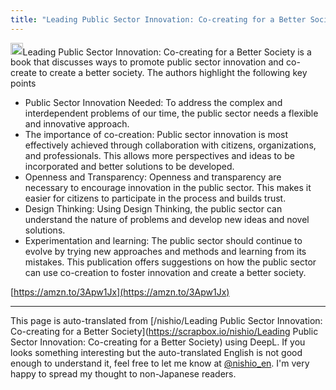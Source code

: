 ```yaml
---
title: "Leading Public Sector Innovation: Co-creating for a Better Society"
---
```


<img src='https://scrapbox.io/api/pages/nishio-en/GPT-4/icon' alt='GPT-4.icon' height="19.5"/>Leading Public Sector Innovation: Co-creating for a Better Society is a book that discusses ways to promote public sector innovation and co-create to create a better society. The authors highlight the following key points
- Public Sector Innovation Needed: To address the complex and interdependent problems of our time, the public sector needs a flexible and innovative approach.
- The importance of co-creation: Public sector innovation is most effectively achieved through collaboration with citizens, organizations, and professionals. This allows more perspectives and ideas to be incorporated and better solutions to be developed.
- Openness and Transparency: Openness and transparency are necessary to encourage innovation in the public sector. This makes it easier for citizens to participate in the process and builds trust.
- Design Thinking: Using Design Thinking, the public sector can understand the nature of problems and develop new ideas and novel solutions.
- Experimentation and learning: The public sector should continue to evolve by trying new approaches and methods and learning from its mistakes.
This publication offers suggestions on how the public sector can use co-creation to foster innovation and create a better society.

[https://amzn.to/3Apw1Jx](https://amzn.to/3Apw1Jx)


---
This page is auto-translated from [/nishio/Leading Public Sector Innovation: Co-creating for a Better Society](https://scrapbox.io/nishio/Leading Public Sector Innovation: Co-creating for a Better Society) using DeepL. If you looks something interesting but the auto-translated English is not good enough to understand it, feel free to let me know at [@nishio_en](https://twitter.com/nishio_en). I'm very happy to spread my thought to non-Japanese readers.